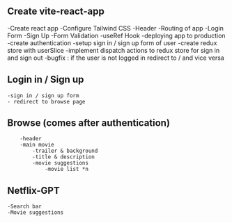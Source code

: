 ## Create vite-react-app
-Create react app
-Configure Tailwind CSS
-Header
-Routing of app
-Login Form
-Sign Up
-Form Validation
-useRef Hook
-deploying app to production
-create authentication
-setup sign in / sign up form of user
-create redux store with userSlice
-implement dispatch actions to redux store for sign in and sign out
-bugfix : if the user is not logged in redirect to / and vice versa



## Login in / Sign up
    -sign in / sign up form
    - redirect to browse page
## Browse (comes after authentication)
        -header
        -main movie
            -trailer & background
            -title & description
            -movie suggestions
                -movie list *n

## Netflix-GPT
    -Search bar
    -Movie suggestions